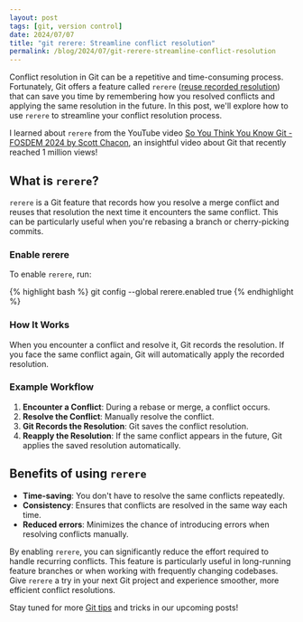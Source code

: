 ```yaml
---
layout: post
tags: [git, version control]
date: 2024/07/07
title: "git rerere: Streamline conflict resolution"
permalink: /blog/2024/07/git-rerere-streamline-conflict-resolution
---
```


Conflict resolution in Git can be a repetitive and time-consuming process. Fortunately, Git offers a feature called `rerere` ([reuse recorded resolution](https://git-scm.com/docs/git-rerere)) that can save you time by remembering how you resolved conflicts and applying the same resolution in the future. In this post, we'll explore how to use `rerere` to streamline your conflict resolution process.

I learned about `rerere` from the YouTube video [So You Think You Know Git - FOSDEM 2024 by Scott Chacon](https://youtu.be/aolI_Rz0ZqY?si=dLv2DsOyAoZzVyHz), an insightful video about Git that recently reached 1 million views!

## What is `rerere`?

`rerere` is a Git feature that records how you resolve a merge conflict and reuses that resolution the next time it encounters the same conflict. This can be particularly useful when you're rebasing a branch or cherry-picking commits.

### Enable rerere

To enable `rerere`, run:

{% highlight bash %}
git config --global rerere.enabled true
{% endhighlight %}

### How It Works

When you encounter a conflict and resolve it, Git records the resolution. If you face the same conflict again, Git will automatically apply the recorded resolution. 

### Example Workflow

1. **Encounter a Conflict**: During a rebase or merge, a conflict occurs.
2. **Resolve the Conflict**: Manually resolve the conflict.
3. **Git Records the Resolution**: Git saves the conflict resolution.
4. **Reapply the Resolution**: If the same conflict appears in the future, Git applies the saved resolution automatically.

## Benefits of using `rerere`

- **Time-saving**: You don't have to resolve the same conflicts repeatedly.
- **Consistency**: Ensures that conflicts are resolved in the same way each time.
- **Reduced errors**: Minimizes the chance of introducing errors when resolving conflicts manually.

By enabling `rerere`, you can significantly reduce the effort required to handle recurring conflicts. This feature is particularly useful in long-running feature branches or when working with frequently changing codebases. Give `rerere` a try in your next Git project and experience smoother, more efficient conflict resolutions.

Stay tuned for more [Git tips](/tags#git) and tricks in our upcoming posts!
